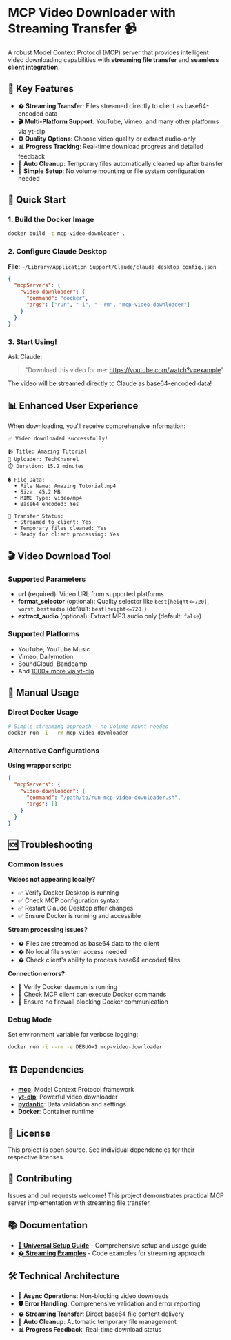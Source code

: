 # MCP Video Downloader with Streaming Transfer 📹

A robust Model Context Protocol (MCP) server that provides intelligent video downloading capabilities with **streaming file transfer** and **seamless client integration**.

## 🎯 Key Features

- **� Streaming Transfer**: Files streamed directly to client as base64-encoded data
- **🎬 Multi-Platform Support**: YouTube, Vimeo, and many other platforms via yt-dlp
- **⚙️ Quality Options**: Choose video quality or extract audio-only
- **📊 Progress Tracking**: Real-time download progress and detailed feedback
- **🧹 Auto Cleanup**: Temporary files automatically cleaned up after transfer
- **🔧 Simple Setup**: No volume mounting or file system configuration needed

## 🚀 Quick Start

### 1. Build the Docker Image

```bash
docker build -t mcp-video-downloader .
```

### 2. Configure Claude Desktop

**File**: `~/Library/Application Support/Claude/claude_desktop_config.json`

```json
{
  "mcpServers": {
    "video-downloader": {
      "command": "docker",
      "args": ["run", "-i", "--rm", "mcp-video-downloader"]
    }
  }
}
```

### 3. Start Using!

Ask Claude:

> "Download this video for me: https://youtube.com/watch?v=example"

The video will be streamed directly to Claude as base64-encoded data!

## 📊 Enhanced User Experience

When downloading, you'll receive comprehensive information:

```
✅ Video downloaded successfully!

📹 Title: Amazing Tutorial
👤 Uploader: TechChannel
⏱️ Duration: 15.2 minutes

� File Data:
  • File Name: Amazing Tutorial.mp4
  • Size: 45.2 MB
  • MIME Type: video/mp4
  • Base64 encoded: Yes

📡 Transfer Status:
  • Streamed to client: Yes
  • Temporary files cleaned: Yes
  • Ready for client processing: Yes
```

## 🎬 Video Download Tool

### Supported Parameters

- **url** (required): Video URL from supported platforms
- **format_selector** (optional): Quality selector like `best[height<=720]`, `worst`, `bestaudio` (default: `best[height<=720]`)
- **extract_audio** (optional): Extract MP3 audio only (default: `false`)

### Supported Platforms

- YouTube, YouTube Music
- Vimeo, Dailymotion
- SoundCloud, Bandcamp
- And [1000+ more via yt-dlp](https://github.com/yt-dlp/yt-dlp/blob/master/supportedsites.md)

## 🔧 Manual Usage

### Direct Docker Usage

```bash
# Simple streaming approach - no volume mount needed
docker run -i --rm mcp-video-downloader
```

### Alternative Configurations

**Using wrapper script:**

```json
{
  "mcpServers": {
    "video-downloader": {
      "command": "/path/to/run-mcp-video-downloader.sh",
      "args": []
    }
  }
}
```

## 🆘 Troubleshooting

### Common Issues

**Videos not appearing locally?**

- ✅ Verify Docker Desktop is running
- ✅ Check MCP configuration syntax
- ✅ Restart Claude Desktop after changes
- ✅ Ensure Docker is running and accessible

**Stream processing issues?**

- � Files are streamed as base64 data to the client
- � No local file system access needed
- � Check client's ability to process base64 encoded files

**Connection errors?**

- 🔐 Verify Docker daemon is running
- 🔐 Check MCP client can execute Docker commands
- 🔐 Ensure no firewall blocking Docker communication

### Debug Mode

Set environment variable for verbose logging:

```bash
docker run -i --rm -e DEBUG=1 mcp-video-downloader
```

## 🏗️ Dependencies

- **[mcp](https://github.com/modelcontextprotocol/python-sdk)**: Model Context Protocol framework
- **[yt-dlp](https://github.com/yt-dlp/yt-dlp)**: Powerful video downloader
- **[pydantic](https://pydantic.dev)**: Data validation and settings
- **Docker**: Container runtime

## 📄 License

This project is open source. See individual dependencies for their respective licenses.

## 🤝 Contributing

Issues and pull requests welcome! This project demonstrates practical MCP server implementation with streaming file transfer.

## 📚 Documentation

- **[📖 Universal Setup Guide](UNIVERSAL_SETUP.md)** - Comprehensive setup and usage guide
- **[� Streaming Examples](streaming_usage_examples.py)** - Code examples for streaming approach

## 🛠️ Technical Architecture

- **🔄 Async Operations**: Non-blocking video downloads
- **🛡️ Error Handling**: Comprehensive validation and error reporting
- **� Streaming Transfer**: Direct base64 file content delivery
- **🧹 Auto Cleanup**: Automatic temporary file management
- **📊 Progress Feedback**: Real-time download status
